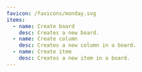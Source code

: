 ```yaml
---
favicon: /favicons/monday.svg
items:
  - name: Create board
    desc: Creates a new board.
  - name: Create column
    desc: Creates a new column in a board.
  - name: Create item
    desc: Creates a new item in a board.
---
```


<script setup>
  import CustomListing from '../../components/CustomListing.vue'
</script>

<CustomListing />
